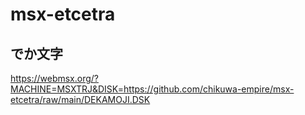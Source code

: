 # msx-etcetra
## でか文字
https://webmsx.org/?MACHINE=MSXTRJ&DISK=https://github.com/chikuwa-empire/msx-etcetra/raw/main/DEKAMOJI.DSK
